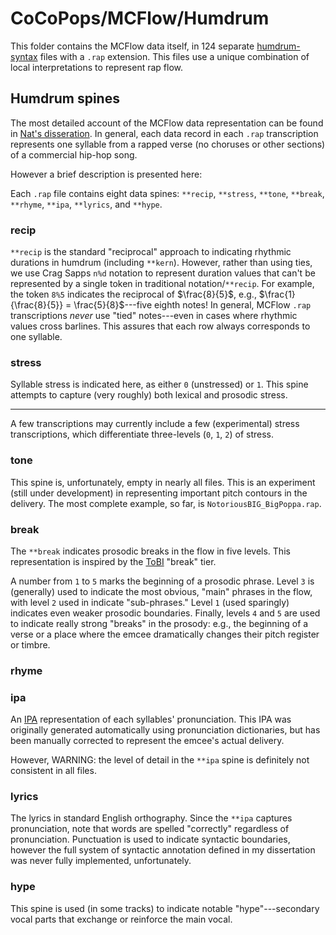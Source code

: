 # CoCoPops/MCFlow/Humdrum

This folder contains the MCFlow data itself, in 124 separate [humdrum-syntax](https://www.humdrum.org/guide/ch05/) files with a `.rap` extension.
This files use a unique combination of local interpretations to represent rap flow.


## Humdrum spines


The most detailed account of the MCFlow data representation can be found in [Nat's disseration](https://etd.ohiolink.edu/apexprod/rws_etd/send_file/send?accession=osu1461250949&disposition=inline).
In general, each data record in each `.rap` transcription represents one syllable from a rapped verse (no choruses or other sections) of a commercial hip-hop song.

However a brief description is presented here:

Each `.rap` file contains eight data spines: `**recip`, `**stress`, `**tone`, `**break`, `**rhyme`, `**ipa`, `**lyrics`, and `**hype`.

### recip

`**recip` is the standard "reciprocal" approach to indicating rhythmic durations in humdrum (including `**kern`). However, rather than using ties, we use Crag Sapps `n%d` notation to represent duration values that can't be represented by a single token in traditional notation/`**recip`.
For example, the token `8%5` indicates the reciprocal of $\frac{8}{5}$, e.g., $\frac{1}{\frac{8}{5}} = \frac{5}{8}$---five eighth notes!
In general, MCFlow `.rap` transcriptions *never* use "tied" notes---even in cases where rhythmic values cross barlines.
This assures that each row always corresponds to one syllable.


### stress

Syllable stress is indicated here, as either `0` (unstressed) or `1`.
This spine attempts to capture (very roughly) both lexical and prosodic stress.

---

A few transcriptions may currently include a few (experimental) stress transcriptions, which differentiate three-levels (`0`, `1`, `2`) of stress.

### tone

This spine is, unfortunately, empty in nearly all files.
This is an experiment (still under development) in representing important pitch contours in the delivery.
The most complete example, so far, is `NotoriousBIG_BigPoppa.rap`.

### break

The `**break` indicates prosodic breaks in the flow in five levels.
This representation is inspired by the [ToBI](https://www.ling.ohio-state.edu/research/phonetics/E_ToBI/) "break" tier.

A number from `1` to `5` marks the beginning of a prosodic phrase.
Level `3` is (generally) used to indicate the most obvious, "main" phrases in the flow, with level `2` used in indicate "sub-phrases."
Level `1` (used sparingly) indicates even weaker prosodic boundaries.
Finally, levels `4` and `5` are used to indicate really strong "breaks" in the prosody: e.g., the beginning of a verse or a place where the emcee dramatically changes their pitch register or timbre.

### rhyme

### ipa

An [IPA](https://en.wikipedia.org/wiki/International_Phonetic_Alphabet) representation of each syllables' pronunciation.
This IPA was originally generated automatically using pronunciation dictionaries, but has been manually corrected to represent the emcee's actual delivery.

However, WARNING: the level of detail in the `**ipa` spine is definitely not consistent in all files.


### lyrics

The lyrics in standard English orthography.
Since the `**ipa` captures pronunciation, note that words are spelled "correctly" regardless of pronunciation.
Punctuation is used to indicate syntactic boundaries, however the full system of syntactic annotation defined in my dissertation was never fully implemented, unfortunately.


### hype

This spine is used (in some tracks) to indicate notable "hype"---secondary vocal parts that exchange or reinforce the main vocal.

